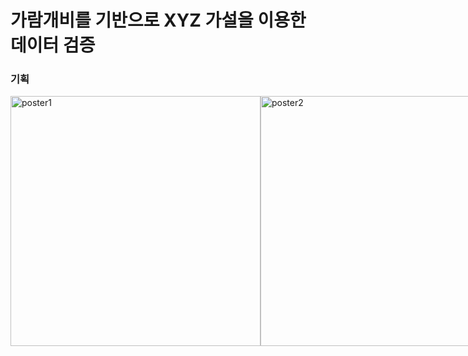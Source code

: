 # 가람개비를 기반으로 XYZ 가설을 이용한 데이터 검증

### 기획
<div style="display: flex">
  <img width="400" alt="poster1" src="https://user-images.githubusercontent.com/97885933/228153960-9b4abb32-e566-432c-90d7-f0bd75e8e501.jpg">
  <img width="400" alt="poster2" src="https://user-images.githubusercontent.com/97885933/228154029-e23d14fc-94b0-45b5-81fd-c4fe9bbe1035.jpg">
<div>

**가짜문 프로토타입**은 아직 내놓을 게 아무것도 없다 하더라도 제품이나 서비스가 존재하는 것처럼 보일 만한 현관문(웹 사이트 등)을 설치하면,<br>
얼마나 많은 사람이 아이디어에 관심을 가질지 데이터를 얻는 방법입니다.<br>
저희 가람개비팀은 해당 프로토타입을 바탕으로 XYZ 가설을 검증해 보는 프로젝트를 진행하게 되었습니다. 

### 실행
기간 : 2023-03-13 ~ 2023-03-23<br>
장소 : 가천대학교 AI 공학관 2, 3, 4, 5, PH층<br>
방법 : 8일 동안 가천대학교 AI 공학관 층에 포스터를 부착하여 가설을 검증하고자 하였습니다.
<div style="display: flex">
  <img width="400" alt="pic1" src="https://user-images.githubusercontent.com/97885933/228161157-6a97551b-f429-4286-ad7c-241224b62bd5.jpeg">
  <img width="400" alt="pic2" src="https://user-images.githubusercontent.com/97885933/228161179-b2ba78ac-c751-4e88-8952-f02ac5c9eba1.jpeg">
  <img width="400" alt="pic3" src="https://user-images.githubusercontent.com/97885933/228161169-af75a3e7-1b4b-4366-8c97-f5d98972f078.jpeg">
  <img width="400" alt="pic4" src="https://user-images.githubusercontent.com/97885933/228161192-de76175a-ca9a-490d-9cab-fa24c1eada73.jpeg">
<div>

### 결과
<img width="781" alt="user-number" src="https://user-images.githubusercontent.com/97885933/228155632-2e57b5d4-a75b-444f-955a-0d8c43736b49.png"><br>
**Google Analytics**를 이용하여, QR코드를 통해 방문한 웹 사이트 조회 수를 측정하였습니다.<br>
그 결과 8일동안(23-03-13 ~ 23-03-23) **조회수 1000회**를 기록하였습니다.
